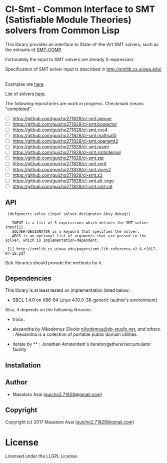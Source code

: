 
# Cl-Smt - Common Interface to SMT (Satisfiable Module Theories) solvers from Common Lisp

This library provides an interface to State-of-the-Art SMT solvers,
such as the entrants of [SMT-COMP](http://smtcomp.sourceforge.net/2017/).

Fortunately the input to SMT solvers are already S-expression.

Specification of SMT solver input is described in http://smtlib.cs.uiowa.edu/ .

Examples are [here](http://smtlib.cs.uiowa.edu/examples.shtml).

List of solvers [here](http://smtlib.cs.uiowa.edu/solvers.shtml).

The following repositories are work in progress. Checkmark means "completed".

* [ ] https://github.com/guicho271828/cl-smt.aprove
* [ ] https://github.com/guicho271828/cl-smt.boolector
* [ ] https://github.com/guicho271828/cl-smt.cvc4
* [ ] https://github.com/guicho271828/cl-smt.mathsat5
* [ ] https://github.com/guicho271828/cl-smt.opensmt2
* [ ] https://github.com/guicho271828/cl-smt.rasmt
* [ ] https://github.com/guicho271828/cl-smt.smtinterpol
* [ ] https://github.com/guicho271828/cl-smt.stp
* [ ] https://github.com/guicho271828/cl-smt.verit
* [ ] https://github.com/guicho271828/cl-smt.yices2
* [ ] https://github.com/guicho271828/cl-smt.z3
* [ ] https://github.com/guicho271828/cl-smt.alt-ergo
* [ ] https://github.com/guicho271828/cl-smt.smt-rat

## API

     (defgeneric solve (input solver-designator &key debug))

       INPUT is a list of S-expressions which defines the SMT solver input[1].
       SOLVER-DESIGNATOR is a keyword that specifies the solver.
       ARGS is an optional list of arguments that are passed to the solver, which is implementation-dependent.
     
     [1] http://smtlib.cs.uiowa.edu/papers/smt-lib-reference-v2.6-r2017-07-18.pdf

Sub-libraries should provide the methods for it.

## Dependencies
This library is at least tested on implementation listed below:

+ SBCL 1.4.0 on X86-64 Linux 4.10.0-38-generic (author's environment)

Also, it depends on the following libraries:

+ trivia :
    
+ alexandria by *Nikodemus Siivola <nikodemus@sb-studio.net>, and others.* :
    Alexandria is a collection of portable public domain utilities.
+ iterate by ** :
    Jonathan Amsterdam's iterator/gatherer/accumulator facility

## Installation

## Author

* Masataro Asai (guicho2.71828@gmail.com)

## Copyright

Copyright (c) 2017 Masataro Asai (guicho2.71828@gmail.com)

# License

Licensed under the LLGPL License.



